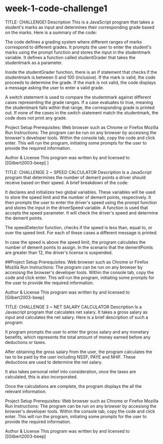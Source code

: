 # week-1-code-challenge1
TITLE: CHALLENGE1
    Description
This is a JavaScript program that takes a student's marks as input and determines their corresponding grade based on the marks. Here is a summary of the code:

The code defines a grading system where different ranges of marks correspond to different grades. It prompts the user to enter the student's marks using the prompt function and stores the input in the studentmark variable. It defines a function called studentGrader that takes the studentmark as a parameter.

Inside the studentGrader function, there is an if statement that checks if the studentmark is between 0 and 100 (inclusive). If the mark is valid, the code proceeds to determine the grade. If the mark is not valid, the code displays a message asking the user to enter a valid grade.

A switch statement is used to compare the studentmark against different cases representing the grade ranges. If a case evaluates to true, meaning the studentmark falls within that range, the corresponding grade is printed out. If none of the cases in the switch statement match the studentmark, the code does not print any grade.

Project Setup
Prerequisites: Web browser such as Chrome or Firefox Mozilla Run Instructions: The program can be run on any browser by accesisng the browser's developer tools. Within the console tab, copy the code and click enter. This will run the program, initiating some prompts for the user to provide the required information.

Author & License
This program was written by and licensed to [[Gilbert2003-beep] ]

TITLE: CHALLENGE 2 ~ SPEED CALCULATOR
Description
Is a JavaScript program that determines the number of demerit points a driver should receive based on their speed. A brief breakdown of the code:

It declares and initializes two global variables. These variables will be used to store the speed limit and the number of demerit points, respectively. It then prompts the user to enter the driver's speed using the prompt function and stores the input in the driverSpeed variable. A function is used that accepts the speed parameter. It will check the driver's speed and determine the demerit points.

The speedDetector function, checks if the speed is less than, equal to, or over the speed limit. For each of these cases a different message is printed.

In case the speed is above the speed limit, the program calculates the number of demerit points to assign. In the scenario that the demeritPoints are greater than 12, the driver's license is suspended.

##Project Setup
Prerequisites: Web browser such as Chrome or Firefox Mozilla Run Instructions: The program can be run on any browser by accesisng the browser's developer tools. Within the console tab, copy the code and click enter. This will run the program, initiating some prompts for the user to provide the required information.

Author & License
This program was written by and licensed to [Gilbert2003-beep] 

TITLE: CHALLENGE 3 ~ NET SALARY CALCULATOR
Description
Is a Javascript program that calculates net salary. It takes a gross salary as input and calculates the net salary. Here is a brief description of such a program:

It program prompts the user to enter the gross salary and any monetary benefits, which represents the total amount of money earned before any deductions or taxes.

After obtaining the gross salary from the user, the program calculates the tax to be paid by the user including NSSF, PAYE and NHIF. These deductions are used to determine the net salary.

It also takes personal relief into consideration, once the taxes are calculated, this is also incorporated.

Once the calculations are complete, the program displays the all the relevant information.

Project Setup
Prerequisites: Web browser such as Chrome or Firefox Mozilla Run Instructions: The program can be run on any browser by accesisng the browser's developer tools. Within the console tab, copy the code and click enter. This will run the program, initiating some prompts for the user to provide the required information.

Author & License
This program was written by and licensed to [[Gilbert2003-beep] 